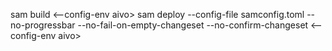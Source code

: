 sam build <--config-env aivo>
sam deploy --config-file samconfig.toml --no-progressbar --no-fail-on-empty-changeset --no-confirm-changeset <--config-env aivo>
